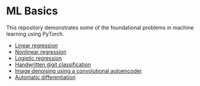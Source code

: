 # ML Basics
This repository demonstrates some of the foundational problems
in machine learning using PyTorch.

- [Linear regression](./regression/)
- [Nonlinear regression](./regression/)
- [Logistic regression](./regression/)
- [Handwritten digit classification](./mnist/)
- [Image denoising using a convolutional autoencoder](./convAE_denoising/)
- [Automatic differentiation](./autodiff/)
